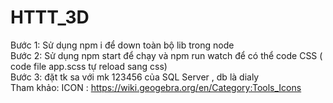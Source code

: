 # HTTT_3D

Bước 1: Sử dụng npm i để down toàn bộ lib trong node  
Bước 2: Sử dụng npm start để chạy và npm run watch để có thể code CSS ( code file app.scss tự reload sang css)  
Bước 3: đặt tk sa với mk 123456 của SQL Server , db là dialy  
Tham khảo: ICON : https://wiki.geogebra.org/en/Category:Tools_Icons
